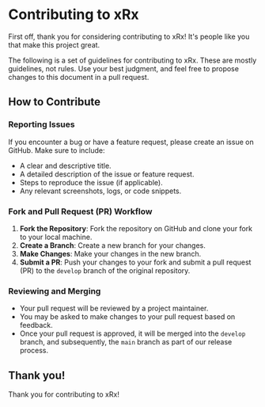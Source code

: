 # Contributing to xRx

First off, thank you for considering contributing to xRx! It's people like you that make this project great.

The following is a set of guidelines for contributing to xRx. These are mostly guidelines, not rules. Use your best judgment, and feel free to propose changes to this document in a pull request.

## How to Contribute

### Reporting Issues

If you encounter a bug or have a feature request, please create an issue on GitHub. Make sure to include:

- A clear and descriptive title.
- A detailed description of the issue or feature request.
- Steps to reproduce the issue (if applicable).
- Any relevant screenshots, logs, or code snippets.

### Fork and Pull Request (PR) Workflow

1. **Fork the Repository**: Fork the repository on GitHub and clone your fork to your local machine.
2. **Create a Branch**: Create a new branch for your changes.
3. **Make Changes**: Make your changes in the new branch.
4. **Submit a PR**: Push your changes to your fork and submit a pull request (PR) to the `develop` branch of the original repository.

### Reviewing and Merging

- Your pull request will be reviewed by a project maintainer.
- You may be asked to make changes to your pull request based on feedback.
- Once your pull request is approved, it will be merged into the `develop` branch, and subsequently, the `main` branch as part of our release process.

## Thank you!

Thank you for contributing to xRx!
